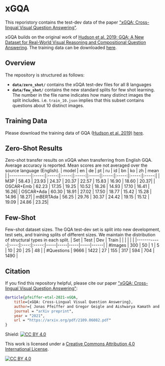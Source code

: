 # xGQA
This reporistory contains the test-dev data of the paper ["xGQA: Cross-lingual Visual Question Answering"](https://arxiv.org/abs/2109.06082).

xGQA builds on the original work of [Hudson et al. 2019: GQA: A New Dataset for Real-World Visual Reasoning and Compositional Question Answering](https://arxiv.org/pdf/1902.09506.pdf). The training data can be downloaded [here](https://cs.stanford.edu/people/dorarad/gqa/).

## Overview
The repository is structured as follows:
- **`data/zero_shot/`** contains the xGQA test-dev files for all 8 languages
- **`data/few_shot/`** contains the new standard splits for few shot learning. The number in the file name indicates how many distinct images the split includes. i.e. `train_10.json` implies that this subset contains questions about 10 distinct images.

## Training Data
Please download the training data of GQA ([Hudson et al. 2019)](https://arxiv.org/pdf/1902.09506.pdf) [here](https://cs.stanford.edu/people/dorarad/gqa/).

## Zero-Shot Results
Zero-shot transfer results on xGQA when transferring from English GQA. Average accuracy is reported. Mean scores are not averaged over
the source language (English).
| model     | en    | de    | pt    | ru    | id    | bn    | ko    | zh    | mean |
|-----------|:-----:|:-----:|:-----:|:-----:|:-----:|:-----:|:-----:|:-----:|:-----:|
| M3P       | 58.43 | 23.93 | 24.37 | 20.37 | 22.57 | 15.83 | 16.90 | 18.60 | 20.37|
| OSCAR+Emb | 62.23 | 17.35 | 19.25 | 10.52 | 18.26 | 14.93 | 17.10 | 16.41 | 16.26|
| OSCAR+Ada | 60.30 | 18.91 | 27.02 | 17.50 | 18.77 | 15.42 | 15.28 | 14.96 | 18.27|
| mBERTAda  | 56.25 | 29.76 | 30.37 | 24.42 | 19.15 | 15.12 | 19.09 | 24.86 | 23.25|

## Few-Shot
Few-shot dataset sizes. The GQA test-dev set is split into new development, test sets, and training splits of different sizes. We maintain the distribution of structural types in each split.
| Set        | Test |  Dev | Train |     |     |     |     |      |
|------------|:----:|:----:|:-----:|-----|-----|-----|-----|------|
| #Images    |  300 |   50 |     1 |  5  |  10 |  20 |  25 |   48 |
| #Questions | 9666 | 1422 |    27 | 155 | 317 | 594 | 704 | 1490 |

## Citation

If you find this repository helpful, please cite our paper ["xGQA: Cross-lingual Visual Question Answering"](https://arxiv.org/):

```bibtex
@article{pfeiffer-etal-2021-xGQA,
    title={xGQA: Cross-Lingual Visual Question Answering},
    author={ Jonas Pfeiffer and Gregor Geigle and Aishwarya Kamath and Jan-Martin O. Steitz and Stefan Roth and Ivan Vulić and Iryna Gurevych},
    journal = "arXiv preprint", 
    year = "2021",  
    url = "https://arxiv.org/pdf/2109.06082.pdf"
}
```
Shield: [![CC BY 4.0][cc-by-shield]][cc-by]

This work is licensed under a
[Creative Commons Attribution 4.0 International License][cc-by].

[![CC BY 4.0][cc-by-image]][cc-by]

[cc-by]: http://creativecommons.org/licenses/by/4.0/
[cc-by-image]: https://i.creativecommons.org/l/by/4.0/88x31.png
[cc-by-shield]: https://img.shields.io/badge/License-CC%20BY%204.0-lightgrey.svg
